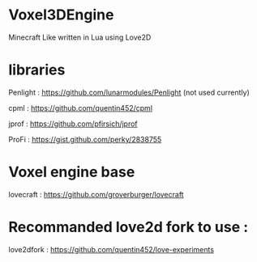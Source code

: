 # Voxel3DEngine
Minecraft Like written in Lua using Love2D

# libraries

Penlight : https://github.com/lunarmodules/Penlight (not used currently)

cpml : https://github.com/quentin452/cpml

jprof : https://github.com/pfirsich/jprof

ProFi : https://gist.github.com/perky/2838755

# Voxel engine base

lovecraft : https://github.com/groverburger/lovecraft

# Recommanded love2d fork to use : 

love2dfork : https://github.com/quentin452/love-experiments
